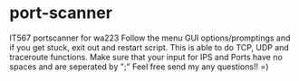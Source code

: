 # port-scanner
IT567 portscanner for wa223
Follow the menu GUI options/promptings and if you get stuck, exit out and restart script.
This is able to do TCP, UDP and traceroute functions.
Make sure that your input for IPS and Ports have no spaces and are seperated by ";"
Feel free send my any questions!! =)
